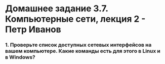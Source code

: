 <h1>Домашнее задание 3.7. Компьютерные сети, лекция 2 - Петр Иванов</h1>

<h3>1. Проверьте список доступных сетевых интерфейсов на вашем компьютере. Какие команды есть для этого в Linux и в Windows?</h3>

